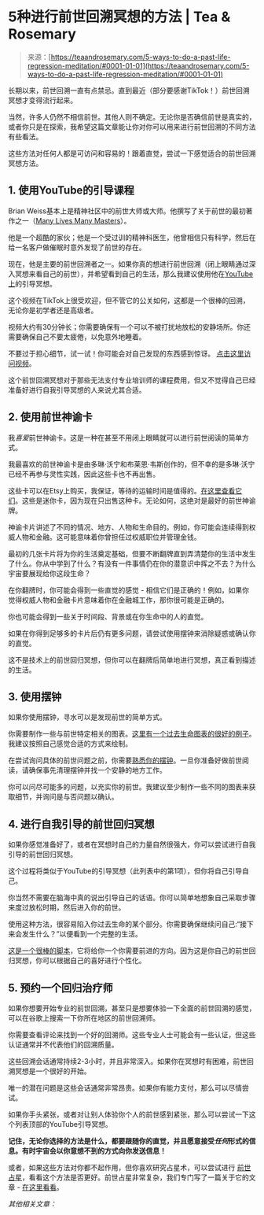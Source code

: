 <!--yml

category: 未分类

date: 2024-06-12 18:22:05

-->

# 5种进行前世回溯冥想的方法 | Tea & Rosemary

> 来源：[https://teaandrosemary.com/5-ways-to-do-a-past-life-regression-meditation/#0001-01-01](https://teaandrosemary.com/5-ways-to-do-a-past-life-regression-meditation/#0001-01-01)

长期以来，前世回溯一直有点禁忌。直到最近（部分要感谢TikTok！）前世回溯冥想才变得流行起来。

当然，许多人仍然不相信前世。其他人则不确定。无论你是否确信前世是真实的，或者你只是在探索，我希望这篇文章能让你对你可以用来进行前世回溯的不同方法有些看法。

这些方法对任何人都是可访问和容易的！跟着直觉，尝试一下感觉适合的前世回溯冥想方法。 

## 1\. 使用YouTube的引导课程

Brian Weiss基本上是精神社区中的前世大师或大师。他撰写了关于前世的最初著作之一（[Many Lives Many Masters](https://rstyle.me/+_G5vd4CTTvittdzsjWJC6Q)）。

他是一个超酷的家伙；他是一个受过训的精神科医生，他曾相信只有科学，然后在给一名客户做催眠时意外发现了前世的存在。

现在，他是主要的前世回溯者之一。如果你真的想进行前世回溯（闭上眼睛通过深入冥想来看自己的前世），并希望看到自己的生活，那么我建议使用他在[YouTube上](https://www.youtube.com/watch?v=lKtIEk8BDeo)的引导冥想。

这个视频在TikTok上很受欢迎，但不管它的公关如何，这都是一个很棒的回溯，无论你是初学者还是高级者。

视频大约有30分钟长；你需要确保有一个可以不被打扰地放松的安静场所。你还需要确保自己不要太疲倦，以免意外地睡着。

不要过于担心细节，试一试！你可能会对自己发现的东西感到惊讶。 [点击这里访问视频](https://www.youtube.com/watch?v=lKtIEk8BDeo)。

这个前世回溯冥想对于那些无法支付专业培训师的课程费用，但又不觉得自己已经准备好进行自我引导冥想的人来说尤其合适。

## 2\. 使用前世神谕卡

我*喜爱*前世神谕卡。这是一种在甚至不用闭上眼睛就可以进行前世阅读的简单方式。

我最喜欢的前世神谕卡是由多琳·沃宁和布莱恩·韦斯创作的，但不幸的是多琳·沃宁已经不再参与灵性实践，因此这些卡也不再出售。

这些卡可以在Etsy上购买，我保证，等待的运输时间是值得的。[在这里查看它们](https://rstyle.me/+e_8XrXhMn2ebKtpAml8b5g)。这些是迷你卡，因为现在只出售这种卡。无论如何，这绝对是最好的前世神谕牌。

神谕卡片讲述了不同的情况、地方、人物和生命目的。例如，你可能会连续得到权威人物和金融。这可能意味着你曾担任过权威职位并管理金钱。

最初的几张卡片将为你的生活奠定基础，但要不断翻牌直到弄清楚你的生活中发生了什么。你从中学到了什么？有没有一件事情仍在你的潜意识中挥之不去？为什么宇宙要展现给你这段生命？

在你翻牌时，你可能会得到一些直觉的感觉 - 相信它们是正确的！例如，如果你觉得权威人物和金融卡片意味着你在金融城工作，那你很可能是正确的。

你也可能会得到一些关于时间段、背景或在你生命中的人的直觉。

如果在你得到足够多的卡片后仍有更多问题，请尝试使用摆钟来消除疑惑或确认你的直觉。

这不是技术上的前世回归冥想，但你可以在翻牌后简单地进行冥想，真正看到描述的生活。

## 3\. 使用摆钟

如果你使用摆钟，寻水可以是发现前世的简单方式。

你需要制作一些与前世特定相关的图表。[这里有一个过去生命图表的很好的例子](https://i.pinimg.com/originals/0a/7e/2c/0a7e2c007d39760b165637b79be6837d.jpg)。我建议按照自己感觉合适的方式来绘制。

在尝试询问具体的前世问题之前，你需要[熟悉你的摆钟](https://teaandrosemary.com/pendulum-dowsing-101/)。一旦你准备好做前世阅读，请确保事先清理摆钟并找一个安静的地方工作。

你可以问尽可能多的问题，以充实你的前世。我建议至少制作一些不同的图表来获取细节，并询问是与否问题以确认。

## 4\. 进行自我引导的前世回归冥想

如果你感觉准备好了，或者在冥想时自己的力量自然很强大，你可以尝试进行自我引导的前世回归冥想。

这个过程将类似于YouTube的引导冥想（此列表中的第1项），但你将自己引导自己。

你当然不需要在脑海中真的说出引导自己的话语。你可以简单地想象自己采取步骤来度过放松时期，然后进入你的前世。

使用这种方法，很容易陷入你过去生命的某个部分。你需要确保继续问自己:“接下来会发生什么？”以便看到一个完整的生活。

[这是一个很棒的脚本](http://susahypnotherapy.com/pdf/pastliferegression.pdf)，它将给你一个你需要前进的方向。因为这是你自己的前世回归冥想，你可以根据自己的喜好进行个性化。

## 5\. 预约一个回归治疗师

如果你想要开始专业的前世回溯，甚至只是想要体验一下全面的前世回溯的感觉，可以在谷歌上搜索一下你所在地区的前世回溯师。

你需要查看评论来找到一个好的回溯师。这些专业人士可能会有一些认证，但这些认证通常并不代表他们的回溯质量。

这些回溯会话通常持续2-3小时，并且非常深入。如果你在冥想时有困难，前世回溯冥想是一个很好的开始。

唯一的潜在问题是这些会话通常非常昂贵。如果你有能力支付，那么可以尽情尝试。

如果你手头紧张，或者对让别人体验你个人的前世感到紧张，那么可以尝试一下这个列表顶部的YouTube引导冥想。

**记住，无论你选择的方法是什么，都要跟随你的直觉，并且愿意接受*任何*形式的信息。有时宇宙会以你意想不到的方式向你发送信息！**

或者，如果这些方法对你都不起作用，但你喜欢研究占星术，可以尝试进行 [前世占星](https://teaandrosemary.com/past-life-astrology/)，看看这个方法是否更好。前世占星非常复杂，我们专门写了一篇关于它的文章 - [在这里看看](https://teaandrosemary.com/past-life-astrology/)。

*其他相关文章：*
